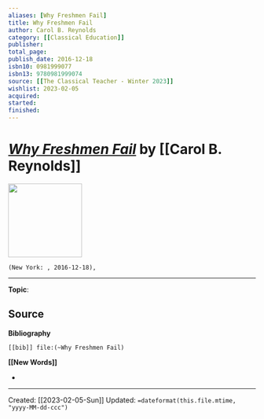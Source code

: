 ```yaml
---
aliases: [Why Freshmen Fail]
title: Why Freshmen Fail
author: Carol B. Reynolds
category: [[Classical Education]]
publisher: 
total_page: 
publish_date: 2016-12-18
isbn10: 0981999077
isbn13: 9780981999074
source: [[The Classical Teacher - Winter 2023]]
wishlist: 2023-02-05
acquired: 
started: 
finished: 
---
```

# *[Why Freshmen Fail]()* by [[Carol B. Reynolds]]

<img src="http://books.google.com/books/content?id=vFQ4MQAACAAJ&printsec=frontcover&img=1&zoom=1&source=gbs_api" width=150>

`(New York: , 2016-12-18), `



--- 
**Topic**: 

**Source**
- 

**Bibliography**

```query
[[bib]] file:(~Why Freshmen Fail)
```
 

**[[New Words]]**

- 

---
Created: [[2023-02-05-Sun]]
Updated: `=dateformat(this.file.mtime, "yyyy-MM-dd-ccc")`